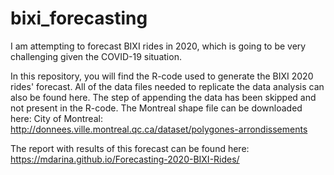 # bixi_forecasting
I am attempting to forecast BIXI rides in 2020, which is going to be very challenging given the COVID-19 situation.

In this repository, you will find the R-code used to generate the BIXI 2020 rides' forecast. All of the data files needed to replicate the data analysis can also be found here. The step of appending the data has been skipped and not present in the R-code. The Montreal shape file can be downloaded here: City of Montreal: http://donnees.ville.montreal.qc.ca/dataset/polygones-arrondissements

The report with results of this forecast can be found here: https://mdarina.github.io/Forecasting-2020-BIXI-Rides/
